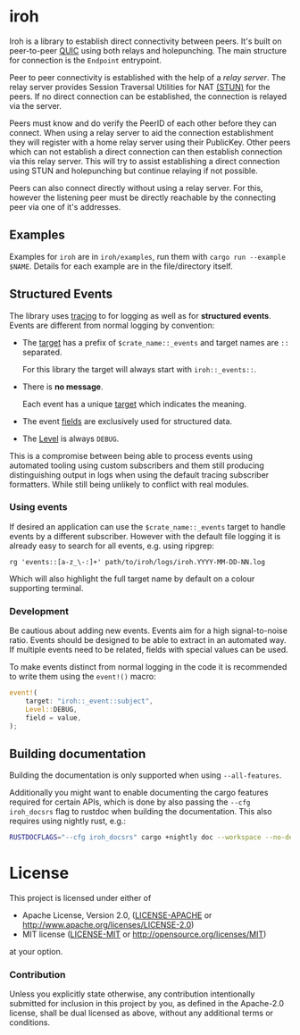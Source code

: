 # iroh

Iroh is a library to establish direct connectivity between peers.
It's built on peer-to-peer [QUIC](https://en.wikipedia.org/wiki/QUIC) using both relays and holepunching.
The main structure for connection is the `Endpoint` entrypoint.

Peer to peer connectivity is established with the help of a _relay server_. The relay server provides Session Traversal Utilities for NAT [(STUN)](https://en.wikipedia.org/wiki/STUN) for the peers. If no direct connection can be established, the connection is relayed via the server.

Peers must know and do verify the PeerID of each other before they can connect. When using a relay server to aid the connection establishment they will register with a home relay server using their PublicKey.  Other peers which can not establish a direct connection can then establish connection via this relay server.  This will try to assist establishing a direct connection using STUN and holepunching but continue relaying if not possible.

Peers can also connect directly without using a relay server. For this, however the listening peer must be directly reachable by the connecting peer via one of it's addresses.

## Examples

Examples for `iroh` are in `iroh/examples`, run them with `cargo run --example $NAME`. Details for each example are in the file/directory itself.

## Structured Events

The library uses [tracing](https://docs.rs/tracing) to for logging as
well as for **structured events**.  Events are different from normal
logging by convention:

- The [target] has a prefix of `$crate_name::_events` and target names
  are `::` separated.

  For this library the target will always start with `iroh::_events::`.

- There is **no message**.

  Each event has a unique [target] which indicates the meaning.

- The event [fields] are exclusively used for structured data.

- The [Level] is always `DEBUG`.

This is a compromise between being able to process events using
automated tooling using custom subscribers and them still producing
distinguishing output in logs when using the default tracing
subscriber formatters.  While still being unlikely to conflict with
real modules.

[target]: https://docs.rs/tracing/latest/tracing/struct.Metadata.html#method.target
[fields]: https://docs.rs/tracing/latest/tracing/#recording-fields
[Level]: https://docs.rs/tracing/latest/tracing/struct.Level.html

### Using events

If desired an application can use the `$crate_name::_events` target to
handle events by a different subscriber.  However with the default
file logging it is already easy to search for all events, e.g. using
ripgrep:

`rg 'events::[a-z_\-:]+' path/to/iroh/logs/iroh.YYYY-MM-DD-NN.log`

Which will also highlight the full target name by default on a colour
supporting terminal.

### Development

Be cautious about adding new events.  Events aim for a high
signal-to-noise ratio.  Events should be designed to be able to
extract in an automated way.  If multiple events need to be related,
fields with special values can be used.

To make events distinct from normal logging in the code it is
recommended to write them using the `event!()` macro:

```rust
event!(
    target: "iroh::_event::subject",
    Level::DEBUG,
    field = value,
);
```

## Building documentation

Building the documentation is only supported when using
`--all-features`.

Additionally you might want to enable documenting the cargo features
required for certain APIs, which is done by also passing the `--cfg
iroh_docsrs` flag to rustdoc when building the documentation.  This
also requires using nightly rust, e.g.:

```sh
RUSTDOCFLAGS="--cfg iroh_docsrs" cargo +nightly doc --workspace --no-deps --all-features
```

# License

This project is licensed under either of

 * Apache License, Version 2.0, ([LICENSE-APACHE](LICENSE-APACHE) or
   http://www.apache.org/licenses/LICENSE-2.0)
 * MIT license ([LICENSE-MIT](LICENSE-MIT) or
   http://opensource.org/licenses/MIT)

at your option.

### Contribution

Unless you explicitly state otherwise, any contribution intentionally submitted
for inclusion in this project by you, as defined in the Apache-2.0 license,
shall be dual licensed as above, without any additional terms or conditions.
